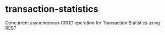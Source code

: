 # transaction-statistics
Concurrent asynchronous CRUD operation for Transaction Statistics using REST
